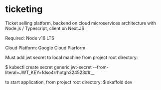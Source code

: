 # ticketing

Ticket selling platform, backend on cloud microservices architecture with Node.js / Typescript, client on Next.JS

Required: Node v16 LTS

Cloud Platform: Google Cloud Plarform

Must add jwt secret to local machine
from project root directory:

$ kubectl create secret generic jwt-secret --from-literal=JWT_KEY=fdso4rrhotgh324523##\_\_

to start application, from project root directory:
$ skaffold dev

